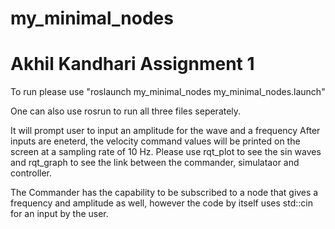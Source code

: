# my_minimal_nodes
# Akhil Kandhari Assignment 1

To run please use "roslaunch my_minimal_nodes my_minimal_nodes.launch"

One can also use rosrun to run all three files seperately.

It will prompt user to input an amplitude for the wave and a frequency
After inputs are eneterd, the velocity command values will be printed on the screen at a sampling rate of 10 Hz. 
Please use rqt_plot to see the sin waves and rqt_graph to see the link between the commander, simulataor and controller.

The Commander has the capability to be subscribed to a node that gives a frequency and amplitude as well, however the code by itself uses std::cin for an input by the user.

    
